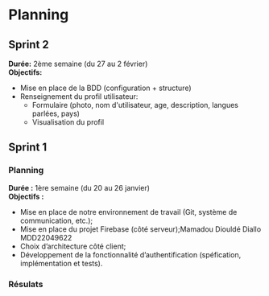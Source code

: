 # Planning

## Sprint 2
**Durée:** 2ème semaine (du 27 au 2 février)  
**Objectifs:** 
- Mise en place de la BDD (configuration + structure)
- Renseignement du profil utilisateur:
    - Formulaire (photo, nom d'utilisateur, age, description, langues parlées, pays)
    - Visualisation du profil


## Sprint 1
### Planning
**Durée​ :** 1ère semaine (du 20 au 26 janvier)  
**Objectifs​ :**
- Mise en place de notre environnement de travail (Git, système de communication, etc.);
- Mise en place du projet Firebase (côté serveur);Mamadou Diouldé Diallo MDD22049622
- Choix d’architecture côté client;
- Développement de la fonctionnalité d’authentification (spéfication, implémentation et tests).

### Résulats
